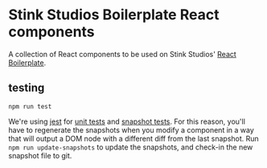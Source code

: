 # Stink Studios Boilerplate React components

A collection of React components to be used on Stink Studios' [React Boilerplate](https://github.com/Stinkstudios/boilerplate-react).

## testing

`npm run test`

We're using [jest](https://facebook.github.io/jest/) for [unit tests](https://en.wikipedia.org/wiki/Unit_testing) and [snapshot tests](https://facebook.github.io/jest/docs/snapshot-testing.html). For this reason, you'll have to regenerate the snapshots when you modify a component in a way that will output a DOM node with a different diff from the last snapshot. Run `npm run update-snapshots` to update the snapshots, and check-in the new snapshot file to git.
